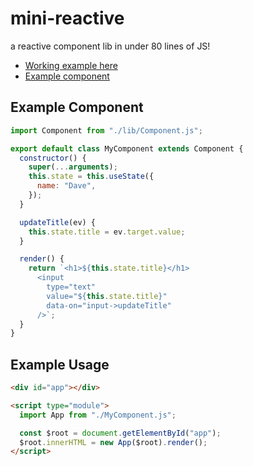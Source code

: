 # mini-reactive

a reactive component lib in under 80 lines of JS!

- [Working example here](https://dperrymorrow.github.io/mini-reactive/)
- [Example component](https://github.com/dperrymorrow/mini-reactive/blob/main/Todos.js)

## Example Component

```javascript
import Component from "./lib/Component.js";

export default class MyComponent extends Component {
  constructor() {
    super(...arguments);
    this.state = this.useState({
      name: "Dave",
    });
  }

  updateTitle(ev) {
    this.state.title = ev.target.value;
  }

  render() {
    return `<h1>${this.state.title}</h1>
      <input
        type="text"
        value="${this.state.title}"
        data-on="input->updateTitle"
      />`;
  }
}
```

## Example Usage

```html
<div id="app"></div>

<script type="module">
  import App from "./MyComponent.js";

  const $root = document.getElementById("app");
  $root.innerHTML = new App($root).render();
</script>
```

